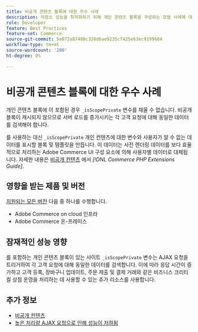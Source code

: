 ```yaml
---
title: 비공개 콘텐츠 블록에 대한 우수 사례
description: 저장소 성능을 최적화하기 위해 개인 콘텐츠 블록을 구성하는 모범 사례에 대해 배웁니다.
role: Developer
feature: Best Practices
feature-set: Commerce
source-git-commit: 5e072a87480c326d6ae9235cf425e63ec9199684
workflow-type: tm+mt
source-wordcount: '200'
ht-degree: 0%

---
```


# 비공개 콘텐츠 블록에 대한 우수 사례

개인 콘텐츠 블록에 이 포함된 경우 `_isScopePrivate` 변수를 채울 수 없습니다. 비공개 블록이 캐시되지 않으므로 서버 로드를 증가시키는 각 고객 요청에 대해 동일한 데이터를 검색해야 합니다.

를 사용하는 대신 `_isScopePrivate` 개인 컨텐츠에 대한 변수와 사용자가 알 수 없는 데이터를 표시할 블록 및 템플릿을 만듭니다. 이 데이터는 사전 렌더링 데이터를 보다 효율적으로 처리하는 Adobe Commerce UI 구성 요소에 의해 사용자별 데이터로 대체됩니다. 자세한 내용은 [비공개 컨텐츠](https://developer.adobe.com/commerce/php/development/cache/page/private-content/) 에서 _[!DNL Commerce PHP Extensions Guide]_.

## 영향을 받는 제품 및 버전

[지원되는 모든 버전](../../../release/versions.md) 다음 중 하나를 수행합니다.

- Adobe Commerce on cloud 인프라
- Adobe Commerce 온-프레미스

## 잠재적인 성능 영향

를 포함하는 개인 콘텐츠 블록이 있는 사이트 `_isScopePrivate` 변수는 AJAX 요청을 트리거하여 각 고객 요청에 대해 동일한 데이터를 검색합니다. 이에 따라 응답 시간이 증가하고 고객 등록, 장바구니 업데이트, 주문 제출 및 결제 거래와 같은 비즈니스 크리티컬 상점 운영을 처리하는 데 사용할 수 있는 추가 리소스를 사용합니다.

## 추가 정보

- [비공개 컨텐츠](../../../performance/configuration.md#client-side-optimization-settings)
- [높은 처리량 AJAX 요청으로 인해 성능이 저하됨](https://experienceleague.adobe.com/docs/commerce-knowledge-base/kb/troubleshooting/miscellaneous/high-throughput-ajax-requests-cause-poor-performance.html)


